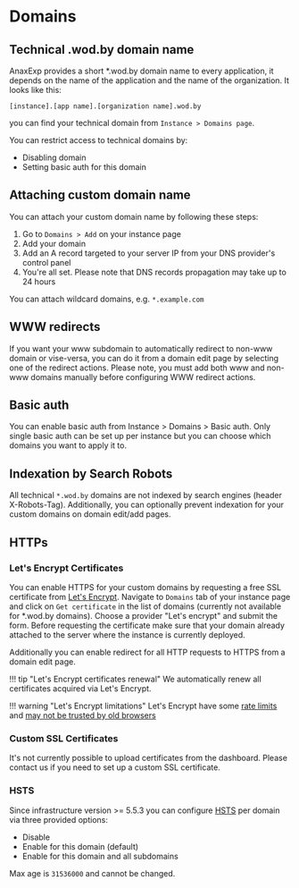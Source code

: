 # Domains

## Technical .wod.by domain name

AnaxExp provides a short *.wod.by domain name to every application, it depends on the name of the application and the name of the organization. It looks like this: 
```
[instance].[app name].[organization name].wod.by
```
you can find your technical domain from `Instance > Domains page`.

You can restrict access to technical domains by:

* Disabling domain
* Setting basic auth for this domain

## Attaching custom domain name

You can attach your custom domain name by following these steps:

1. Go to `Domains > Add` on your instance page
2. Add your domain
3. Add an A record targeted to your server IP from your DNS provider's control panel
4. You're all set. Please note that DNS records propagation may take up to 24 hours

You can attach wildcard domains, e.g. `*.example.com`

## WWW redirects

If you want your www subdomain to automatically redirect to non-www domain or vise-versa, you can do it from a domain edit page by selecting one of the redirect actions. Please note, you must add both www and non-www domains manually before configuring WWW redirect actions.

## Basic auth

You can enable basic auth from Instance > Domains > Basic auth. Only single basic auth can be set up per instance but you can choose which domains you want to apply it to.

## Indexation by Search Robots

All technical `*.wod.by` domains are not indexed by search engines (header X-Robots-Tag). Additionally, you can optionally prevent indexation for your custom domains on domain edit/add pages.

## HTTPs

### Let's Encrypt Certificates

You can enable HTTPS for your custom domains by requesting a free SSL certificate from [Let's Encrypt](https://letsencrypt.org/). Navigate to `Domains` tab of your instance page and click on `Get certificate` in the list of domains (currently not available for *.wod.by domains). Choose a provider "Let's encrypt" and submit the form. Before requesting the certificate make sure that your domain already attached to the server where the instance is currently deployed.

Additionally you can enable redirect for all HTTP requests to HTTPS from a domain edit page.

!!! tip "Let's Encrypt certificates renewal"
    We automatically renew all certificates acquired via Let's Encrypt.

!!! warning "Let's Encrypt limitations"
    Let's Encrypt have some [rate limits](https://community.letsencrypt.org/t/rate-limits-for-lets-encrypt/6769) and [may not be trusted by old browsers](https://community.letsencrypt.org/t/which-browsers-and-operating-systems-support-lets-encrypt/4394)

### Custom SSL Certificates

It's not currently possible to upload certificates from the dashboard. Please contact us if you need to set up a custom SSL certificate.

### HSTS

Since infrastructure version >= 5.5.3 you can configure [HSTS](../infrastructure/hsts.md) per domain via three provided options:

* Disable
* Enable for this domain (default)
* Enable for this domain and all subdomains

Max age is `31536000` and cannot be changed.